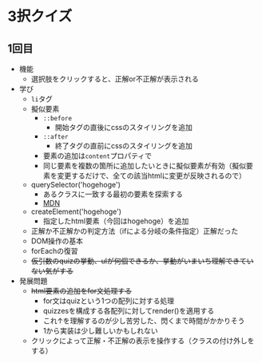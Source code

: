 # 3択クイズ

## 1回目
- 機能
    - 選択肢をクリックすると、正解or不正解が表示される
- 学び
    - `li`タグ
    - 擬似要素
        - `::before`
            - 開始タグの直後にcssのスタイリングを追加
        - `::after`
            - 終了タグの直前にcssのスタイリングを追加
        - 要素の追加は`content`プロパティで
        - 同じ要素を複数の箇所に追加したいときに擬似要素が有効（擬似要素を変更するだけで、全ての該当htmlに変更が反映されるので）
    - querySelector('hogehoge')
        - あるクラスに一致する最初の要素を探索する
        - [MDN](https://developer.mozilla.org/ja/docs/Web/API/Document/querySelector)
    - createElement('hogehoge')
        - 指定したhtml要素（今回はhogehoge）を追加
    - 正解か不正解かの判定方法（ifによる分岐の条件指定）正解だった
    - DOM操作の基本
    - forEachの復習
    - ~~仮引数のquizの挙動、ulが何個できるか、挙動がいまいち理解できていない気がする~~
- 発展問題
    - ~~html要素の追加をfor文処理する~~
         - for文はquizという1つの配列に対する処理
         - quizzesを構成する各配列に対してrender()を適用する
         - これ↑を理解するのが少し苦労した、閃くまで時間がかかりそう
         - 1から実装は少し難しいかもしれない
    - クリックによって正解・不正解の表示を操作する（クラスの付け外しをする）